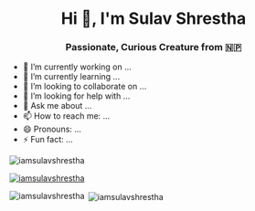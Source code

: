 <h1 align="center">Hi 👋, I'm Sulav Shrestha</h1>
<h3 align="center">Passionate, Curious Creature from 🇳🇵</h3>


- 🔭 I’m currently working on ...
- 🌱 I’m currently learning ...
- 👯 I’m looking to collaborate on ...
- 🤔 I’m looking for help with ...
- 💬 Ask me about ...
- 📫 How to reach me: ...
- 😄 Pronouns: ...
- ⚡ Fun fact: ...


<p align="left"> <img src="https://komarev.com/ghpvc/?username=iamsulavshrestha&label=Profile%20views&color=0e75b6&style=flat" alt="iamsulavshrestha" /> </p>

<p align="left"> <a href="https://github.com/ryo-ma/github-profile-trophy"><img src="https://github-profile-trophy.vercel.app/?username=iamsulavshrestha" alt="iamsulavshrestha" /></a> </p>


<p><img align="left" src="https://github-readme-stats.vercel.app/api/top-langs?username=iamsulavshrestha&show_icons=true&locale=en&layout=compact" alt="iamsulavshrestha" /></p>

<p>&nbsp;<img align="center" src="https://github-readme-stats.vercel.app/api?username=iamsulavshrestha&show_icons=true&locale=en" alt="iamsulavshrestha" /></p>

